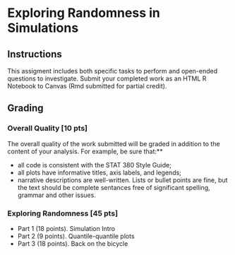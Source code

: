 # Exploring Randomness in Simulations

## Instructions

This assigment includes both specific tasks to perform and open-ended questions to investigate. Submit your completed work as an HTML R Notebook to Canvas (Rmd submitted for partial credit).
 

## Grading 

### Overall Quality [10 pts] 

The overall quality of the work submitted will be graded in addition to the content of your analysis.  For example, be sure that:** 

- all code is consistent with the STAT 380 Style Guide;
- all plots have informative titles, axis labels, and legends;
- narrative descriptions are well-written.  Lists or bullet points are fine, but the text should be complete sentances free of significant spelling, grammar and other issues.

### Exploring Randomness [45 pts]

- Part 1 (18 points). Simulation Intro
- Part 2 (9 points). Quantile-quantile plots
- Part 3 (18 points). Back on the bicycle

